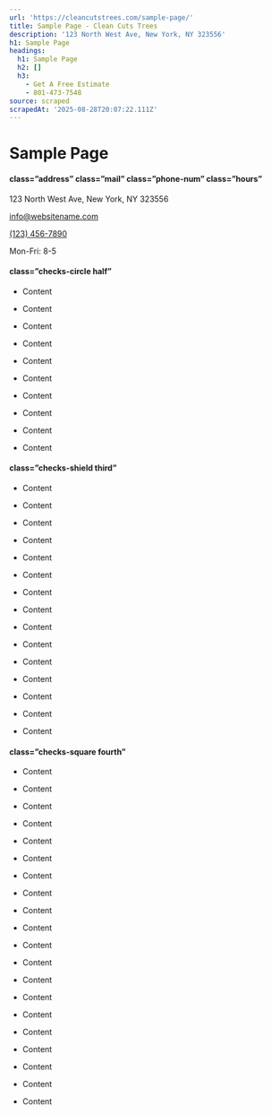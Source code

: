 ```yaml
---
url: 'https://cleancutstrees.com/sample-page/'
title: Sample Page - Clean Cuts Trees
description: '123 North West Ave, New York, NY 323556'
h1: Sample Page
headings:
  h1: Sample Page
  h2: []
  h3:
    - Get A Free Estimate
    - 801-473-7548
source: scraped
scrapedAt: '2025-08-28T20:07:22.111Z'
---
```

# Sample Page

#### class=”address” class=”mail” class=”phone-num” class=”hours”

123 North West Ave, New York, NY 323556

[info@websitename.com](mailto:info@websitename.com)

[(123) 456-7890](tel:+11234567890)

Mon-Fri: 8-5

#### class=”checks-circle half”

-   Content
-   Content
-   Content
-   Content
-   Content

-   Content
-   Content
-   Content
-   Content
-   Content

#### class=”checks-shield third”

-   Content
-   Content
-   Content
-   Content
-   Content

-   Content
-   Content
-   Content
-   Content
-   Content

-   Content
-   Content
-   Content
-   Content
-   Content

#### class=”checks-square fourth”

-   Content
-   Content
-   Content
-   Content
-   Content

-   Content
-   Content
-   Content
-   Content
-   Content

-   Content
-   Content
-   Content
-   Content
-   Content

-   Content
-   Content
-   Content
-   Content
-   Content
